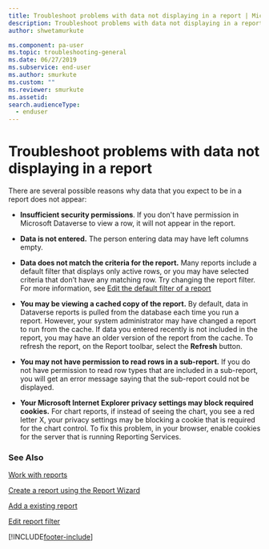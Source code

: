 ```yaml
---
title: Troubleshoot problems with data not displaying in a report | Microsoft Docs
description: Troubleshoot problems with data not displaying in a report
author: shwetamurkute

ms.component: pa-user
ms.topic: troubleshooting-general
ms.date: 06/27/2019
ms.subservice: end-user
ms.author: smurkute
ms.custom: ""
ms.reviewer: smurkute
ms.assetid: 
search.audienceType: 
  - enduser
---
```

# Troubleshoot problems with data not displaying in a report

There are several possible reasons why data that you expect to be in a report does not appear:  
  
- **Insufficient security permissions**. If you don't have permission in Microsoft Dataverse to view a row, it will not appear in the report.  
  
- **Data is not entered.** The person entering data may have left columns empty.  
  
- **Data does not match the criteria for the report.** Many reports include a default filter that displays only active rows, or you may have selected criteria that don’t have any matching row. Try changing the report filter. For more information, see [Edit the default filter of a report](edit-report-filter.md)  
  
- **You may be viewing a cached copy of the report.** By default, data in Dataverse reports is pulled from the database each time you run a report. However, your system administrator may have changed a report to run from the cache. If data you entered recently is not included in the report, you may have an older version of the report from the cache. To refresh the report, on the Report toolbar, select the **Refresh** button.  
  
- **You may not have permission to read rows in a sub-report.** If you do not have permission to read row types that are included in a sub-report, you will get an error message saying that the sub-report could not be displayed.  
  
- **Your Microsoft Internet Explorer privacy settings may block required cookies.** For chart reports, if instead of seeing the chart, you see a red letter X, your privacy settings may be blocking a cookie that is required for the chart control. To fix this problem, in your browser, enable cookies for the server that is running Reporting Services.  
  

### See Also
[Work with reports](work-with-reports.md) 

[Create a report using the Report Wizard](create-report-with-wizard.md)

[Add a existing report](add-existing-report.md)

[Edit report filter](edit-report-filter.md)



[!INCLUDE[footer-include](../includes/footer-banner.md)]
